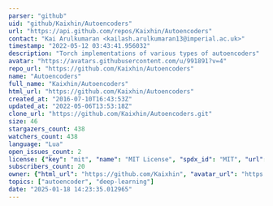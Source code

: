 ```yaml
---
parser: "github"
uid: "github/Kaixhin/Autoencoders"
url: "https://api.github.com/repos/Kaixhin/Autoencoders"
contact: "Kai Arulkumaran <kailash.arulkumaran13@imperial.ac.uk>"
timestamp: "2022-05-12 03:43:41.956032"
description: "Torch implementations of various types of autoencoders"
avatar: "https://avatars.githubusercontent.com/u/991891?v=4"
repo_url: "https://github.com/Kaixhin/Autoencoders"
name: "Autoencoders"
full_name: "Kaixhin/Autoencoders"
html_url: "https://github.com/Kaixhin/Autoencoders"
created_at: "2016-07-10T16:43:53Z"
updated_at: "2022-05-06T13:53:18Z"
clone_url: "https://github.com/Kaixhin/Autoencoders.git"
size: 46
stargazers_count: 438
watchers_count: 438
language: "Lua"
open_issues_count: 2
license: {"key": "mit", "name": "MIT License", "spdx_id": "MIT", "url": "https://api.github.com/licenses/mit", "node_id": "MDc6TGljZW5zZTEz"}
subscribers_count: 20
owner: {"html_url": "https://github.com/Kaixhin", "avatar_url": "https://avatars.githubusercontent.com/u/991891?v=4", "login": "Kaixhin", "type": "User"}
topics: ["autoencoder", "deep-learning"]
date: "2025-01-18 14:23:35.012965"
---
```


